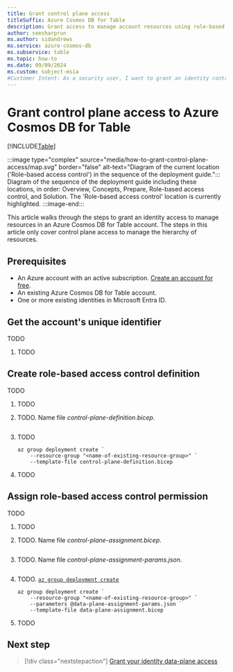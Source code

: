 ```yaml
---
title: Grant control plane access
titleSuffix: Azure Cosmos DB for Table
description: Grant access to manage account resources using role-based access control, Microsoft Entra, and Azure Cosmos DB for Table.
author: seesharprun
ms.author: sidandrews
ms.service: azure-cosmos-db
ms.subservice: table
ms.topic: how-to
ms.date: 09/09/2024
ms.custom: subject-msia
#Customer Intent: As a security user, I want to grant an identity control-plane access to Azure Cosmos DB for Table, so that my ops team can manage account resources.
---
```


# Grant control plane access to Azure Cosmos DB for Table

[!INCLUDE[Table](../../includes/appliesto-table.md)]

:::image type="complex" source="media/how-to-grant-control-plane-access/map.svg" border="false" alt-text="Diagram of the current location ('Role-based access control') in the sequence of the deployment guide.":::
Diagram of the sequence of the deployment guide including these locations, in order: Overview, Concepts, Prepare, Role-based access control, and Solution. The 'Role-based access control' location is currently highlighted.
:::image-end:::

This article walks through the steps to grant an identity access to manage resources in an Azure Cosmos DB for Table account. The steps in this article only cover control plane access to manage the hierarchy of resources.

## Prerequisites

- An Azure account with an active subscription. [Create an account for free](https://azure.microsoft.com/free/?WT.mc_id=A261C142F).
- An existing Azure Cosmos DB for Table account.
- One or more existing identities in Microsoft Entra ID.

## Get the account's unique identifier

TODO

1. TODO

## Create role-based access control definition

TODO

1. TODO

1. TODO. Name file *control-plane-definition.bicep*.

    ```bicep
    
    ```

1. TODO

    ```azurecli-interactive
    az group deployment create `
        --resource-group "<name-of-existing-resource-group>" `
        --template-file control-plane-definition.bicep
    ```

1. TODO

## Assign role-based access control permission

TODO

1. TODO

1. TODO. Name file *control-plane-assignment.bicep*.

    ```bicep

    ```

1. TODO. Name file *control-plane-assignment-params.json*.

    ```json

    ```

1. TODO. [`az group deployment create`](/cli/azure/group/deployment#az-group-deployment-create)

    ```azurecli-interactive
    az group deployment create `
        --resource-group "<name-of-existing-resource-group>" `
        --parameters @data-plane-assignment-params.json `
        --template-file data-plane-assignment.bicep
    ```

1. TODO

## Next step

> [!div class="nextstepaction"]
> [Grant your identity data-plane access](how-to-grant-data-plane-access.md)
